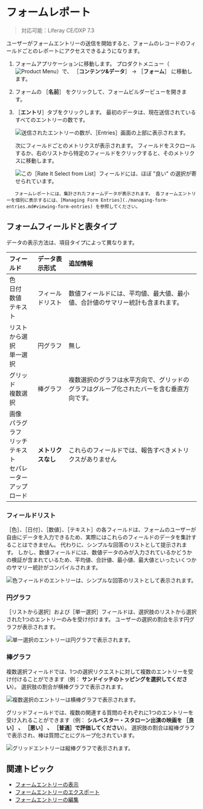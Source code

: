 # フォームレポート

> 対応可能：Liferay CE/DXP 7.3

ユーザーがフォームエントリーの送信を開始すると、フォームのレコードのフィールドごとのレポートにアクセスできるようになります。

1. フォームアプリケーションに移動します。 プロダクトメニュー（![Product Menu](../../../images/icon-product-menu.png)）で、 ［**コンテンツ&データ**］ → ［**フォーム**］ に移動します。

1. フォームの ［**名前**］ をクリックして、フォームビルダービューを開きます。

1. ［**エントリ**］タブをクリックします。 最初のデータは、現在送信されているすべてのエントリーの数です。

   ![送信されたエントリーの数が、［Entries］画面の上部に表示されます。](./form-reports/images/06.png)

   次にフィールドごとのメトリクスが表示されます。 フィールドをスクロールするか、右のリストから特定のフィールドをクリックすると、そのメトリクスに移動します。

   ![この［Rate It Select from List］フィールドには、ほぼ "良い" の選択が寄せられています。](./form-reports/images/01.png)

```tip::
   フォームレポートには、集計されたフォームデータが表示されます。 各フォームエントリーを個別に表示するには、[Managing Form Entries](./managing-form-entries.md#viewing-form-entries) を参照してください。
```

<a name="form-fields-and-chart-types" />

## フォームフィールドと表タイプ

データの表示方法は、項目タイプによって異なります。

| フィールド                                                                      | データ表示形式   | 追加情報                                         |
| :--- | :--- | :--- |
| 色<br />日付<br />数値<br />テキスト                              | フィールドリスト  | 数値フィールドには、平均値、最大値、最小値、合計値のサマリー統計も含まれます。      |
| リストから選択<br />単一選択                                                    | 円グラフ      | 無し                                           |
| グリッド<br />複数選択                                                       | 棒グラフ      | 複数選択のグラフは水平方向で、グリッドのグラフはグループ化されたバーを含む垂直方向です。 |
| 画像<br />パラグラフ<br />リッチテキスト<br />セパレーター<br />アップロード | **メトリクスなし** | これらのフィールドでは、報告すべきメトリクスがありません                 |

### フィールドリスト

［色］、［日付］、［数値］、［テキスト］の各フィールドは、フォームのユーザーが自由にデータを入力できるため、実際にはこれらのフィールドのデータを集計することはできません。 代わりに、シンプルな回答のリストとして提示されます。 しかし、数値フィールドには、数値データのみが入力されているかどうかの検証が含まれているため、平均値、合計値、最小値、最大値といったいくつかのサマリー統計がコンパイルされます。

![色フィールドのエントリーは、シンプルな回答のリストとして表示されます。](./form-reports/images/02.png)

### 円グラフ

［リストから選択］および［単一選択］フィールドは、選択肢のリストから選択された1つのエントリーのみを受け付けます。 ユーザーの選択の割合を示す円グラフが表示されます。

![単一選択のエントリーは円グラフで表示されます。](./form-reports/images/03.png)

### 棒グラフ

複数選択フィールドでは、1つの選択リクエストに対して複数のエントリーを受け付けることができます（例： **サンドイッチのトッピングを選択してください**）。 選択肢の割合が横棒グラフで表示されます。

![複数選択のエントリーは横棒グラフで表示されます。](./form-reports/images/04.png)

グリッドフィールドでは、複数の関連する質問のそれぞれに1つのエントリーを受け入れることができます（例： **シルベスター・スタローン出演の映画を ［良い］ 、 ［悪い］ 、 ［普通］で評価してください**）。 選択肢の割合は縦棒グラフで表示され、棒は質問ごとにグループ化されています。

![グリッドエントリーは縦棒グラフで表示されます。](./form-reports/images/05.png)

<a name="related-topics" />

## 関連トピック

* [フォームエントリーの表示](./managing-form-entries.md#viewing-form-entries)
* [フォームエントリーのエクスポート](./managing-form-entries.md#exporting-form-entries)
* [フォームエントリーの編集](./managing-form-entries.md#editing-form-entries)
